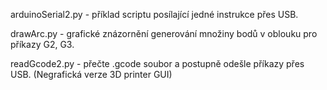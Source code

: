arduinoSerial2.py -	příklad scriptu posílající jedné instrukce přes USB.

drawArc.py - grafické znázornění generování množiny bodů v oblouku pro příkazy G2, G3.

readGcode2.py - přečte .gcode soubor a postupně odešle příkazy přes USB. (Negrafická verze 3D printer GUI)
